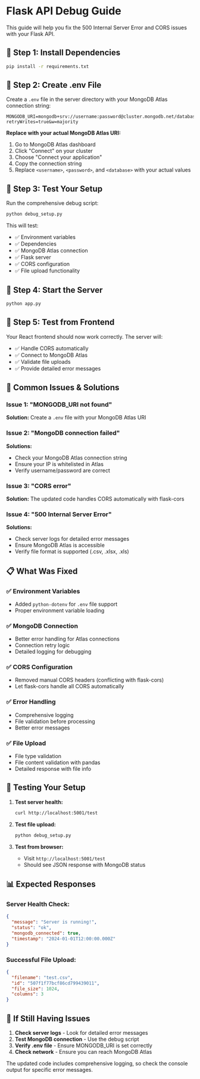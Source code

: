 # Flask API Debug Guide

This guide will help you fix the 500 Internal Server Error and CORS issues with your Flask API.

## 🔧 **Step 1: Install Dependencies**

```bash
pip install -r requirements.txt
```

## 🔧 **Step 2: Create .env File**

Create a `.env` file in the server directory with your MongoDB Atlas connection string:

```env
MONGODB_URI=mongodb+srv://username:password@cluster.mongodb.net/database?retryWrites=true&w=majority
```

**Replace with your actual MongoDB Atlas URI:**
1. Go to MongoDB Atlas dashboard
2. Click "Connect" on your cluster
3. Choose "Connect your application"
4. Copy the connection string
5. Replace `<username>`, `<password>`, and `<database>` with your actual values

## 🔧 **Step 3: Test Your Setup**

Run the comprehensive debug script:

```bash
python debug_setup.py
```

This will test:
- ✅ Environment variables
- ✅ Dependencies
- ✅ MongoDB Atlas connection
- ✅ Flask server
- ✅ CORS configuration
- ✅ File upload functionality

## 🔧 **Step 4: Start the Server**

```bash
python app.py
```

## 🔧 **Step 5: Test from Frontend**

Your React frontend should now work correctly. The server will:

- ✅ Handle CORS automatically
- ✅ Connect to MongoDB Atlas
- ✅ Validate file uploads
- ✅ Provide detailed error messages

## 🐛 **Common Issues & Solutions**

### **Issue 1: "MONGODB_URI not found"**
**Solution:** Create a `.env` file with your MongoDB Atlas URI

### **Issue 2: "MongoDB connection failed"**
**Solutions:**
- Check your MongoDB Atlas connection string
- Ensure your IP is whitelisted in Atlas
- Verify username/password are correct

### **Issue 3: "CORS error"**
**Solution:** The updated code handles CORS automatically with flask-cors

### **Issue 4: "500 Internal Server Error"**
**Solutions:**
- Check server logs for detailed error messages
- Ensure MongoDB Atlas is accessible
- Verify file format is supported (.csv, .xlsx, .xls)

## 📋 **What Was Fixed**

### ✅ **Environment Variables**
- Added `python-dotenv` for `.env` file support
- Proper environment variable loading

### ✅ **MongoDB Connection**
- Better error handling for Atlas connections
- Connection retry logic
- Detailed logging for debugging

### ✅ **CORS Configuration**
- Removed manual CORS headers (conflicting with flask-cors)
- Let flask-cors handle all CORS automatically

### ✅ **Error Handling**
- Comprehensive logging
- File validation before processing
- Better error messages

### ✅ **File Upload**
- File type validation
- File content validation with pandas
- Detailed response with file info

## 🧪 **Testing Your Setup**

1. **Test server health:**
   ```bash
   curl http://localhost:5001/test
   ```

2. **Test file upload:**
   ```bash
   python debug_setup.py
   ```

3. **Test from browser:**
   - Visit `http://localhost:5001/test`
   - Should see JSON response with MongoDB status

## 📊 **Expected Responses**

### **Server Health Check:**
```json
{
  "message": "Server is running!",
  "status": "ok",
  "mongodb_connected": true,
  "timestamp": "2024-01-01T12:00:00.000Z"
}
```

### **Successful File Upload:**
```json
{
  "filename": "test.csv",
  "id": "507f1f77bcf86cd799439011",
  "file_size": 1024,
  "columns": 3
}
```

## 🚨 **If Still Having Issues**

1. **Check server logs** - Look for detailed error messages
2. **Test MongoDB connection** - Use the debug script
3. **Verify .env file** - Ensure MONGODB_URI is set correctly
4. **Check network** - Ensure you can reach MongoDB Atlas

The updated code includes comprehensive logging, so check the console output for specific error messages. 